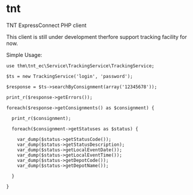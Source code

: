 # tnt
TNT ExpressConnect PHP client

This client is still under development therfore support tracking facility for now.

Simple Usage:

```
use thm\tnt_ec\Service\TrackingService\TrackingService;

$ts = new TrackingService('login', 'password');

$response = $ts->searchByConsignment(array('12345678'));

print_r($response->getErrors());

foreach($response->getConsignments() as $consignment) {

  print_r($consignment);

  foreach($consignment->getStatuses as $status) {
  
    var_dump($status->getStatusCode());
    var_dump($status->getStatusDescription);
    var_dump($status->getLocalEventDate());
    var_dump($status->getLocalEventTime());
    var_dump($status->getDepotCode());
    var_dump($status->getDepotName());
  
  }

}

```
